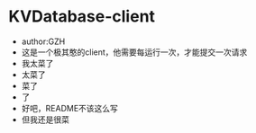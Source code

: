# KVDatabase-client

- author:GZH
- 这是一个极其憨的client，他需要每运行一次，才能提交一次请求
- 我太菜了
- 太菜了
- 菜了
- 了
- 好吧，README不该这么写
- 但我还是很菜